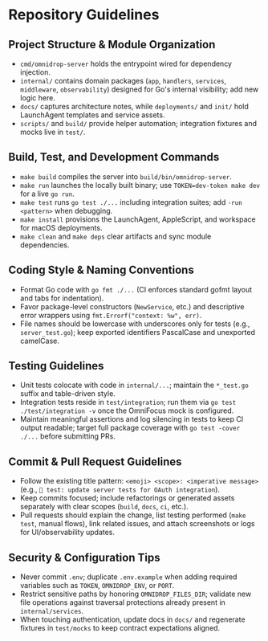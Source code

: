 # Repository Guidelines

## Project Structure & Module Organization
- `cmd/omnidrop-server` holds the entrypoint wired for dependency injection.
- `internal/` contains domain packages (`app`, `handlers`, `services`, `middleware`, `observability`) designed for Go's internal visibility; add new logic here.
- `docs/` captures architecture notes, while `deployments/` and `init/` hold LaunchAgent templates and service assets.
- `scripts/` and `build/` provide helper automation; integration fixtures and mocks live in `test/`.

## Build, Test, and Development Commands
- `make build` compiles the server into `build/bin/omnidrop-server`.
- `make run` launches the locally built binary; use `TOKEN=dev-token make dev` for a live `go run`.
- `make test` runs `go test ./...` including integration suites; add `-run <pattern>` when debugging.
- `make install` provisions the LaunchAgent, AppleScript, and workspace for macOS deployments.
- `make clean` and `make deps` clear artifacts and sync module dependencies.

## Coding Style & Naming Conventions
- Format Go code with `go fmt ./...` (CI enforces standard gofmt layout and tabs for indentation).
- Favor package-level constructors (`NewService`, etc.) and descriptive error wrappers using `fmt.Errorf("context: %w", err)`.
- File names should be lowercase with underscores only for tests (e.g., `server_test.go`); keep exported identifiers PascalCase and unexported camelCase.

## Testing Guidelines
- Unit tests colocate with code in `internal/...`; maintain the `*_test.go` suffix and table-driven style.
- Integration tests reside in `test/integration`; run them via `go test ./test/integration -v` once the OmniFocus mock is configured.
- Maintain meaningful assertions and log silencing in tests to keep CI output readable; target full package coverage with `go test -cover ./...` before submitting PRs.

## Commit & Pull Request Guidelines
- Follow the existing title pattern: `<emoji> <scope>: <imperative message>` (e.g., `🧪 test: update server tests for OAuth integration`).
- Keep commits focused; include refactorings or generated assets separately with clear scopes (`build`, `docs`, `ci`, etc.).
- Pull requests should explain the change, list testing performed (`make test`, manual flows), link related issues, and attach screenshots or logs for UI/observability updates.

## Security & Configuration Tips
- Never commit `.env`; duplicate `.env.example` when adding required variables such as `TOKEN`, `OMNIDROP_ENV`, or `PORT`.
- Restrict sensitive paths by honoring `OMNIDROP_FILES_DIR`; validate new file operations against traversal protections already present in `internal/services`.
- When touching authentication, update docs in `docs/` and regenerate fixtures in `test/mocks` to keep contract expectations aligned.
